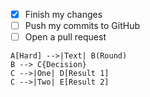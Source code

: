 - [x] Finish my changes
- [ ] Push my commits to GitHub
- [ ] Open a pull request

```graph TD
A[Hard] -->|Text| B(Round)
B --> C{Decision}
C -->|One| D[Result 1]
C -->|Two| E[Result 2]
    
